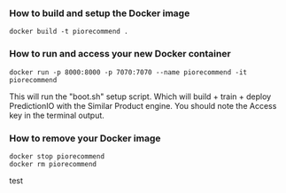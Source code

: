 ### How to build and setup the Docker image
```
docker build -t piorecommend .
```

### How to run and access your new Docker container
```
docker run -p 8000:8000 -p 7070:7070 --name piorecommend -it piorecommend
```

This will run the "boot.sh" setup script. Which will build + train + deploy
PredictionIO with the Similar Product engine. You should note the Access key
in the terminal output.


### How to remove your Docker image
```
docker stop piorecommend
docker rm piorecommend
```

test
